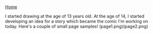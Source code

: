 [Home](README.md)

I started drawing at the age of 13 years old. At the age of 14, I started developing an idea for a story which became the comic I'm working on today.
Here's a couple of small page samples!
(page1.png)(page2.png)

